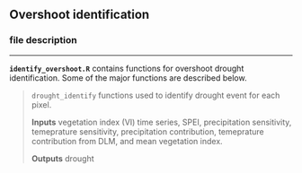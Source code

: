 ## Overshoot identification
### file description
--------------------------------------------------
**``identify_overshoot.R``**  contains functions for overshoot drought identification. Some of the major functions are described below.

>``drought_identify`` functions used to identify drought event for each pixel. 
>
>**Inputs** vegetation index (VI) time series, SPEI, precipitation sensitivity, temeprature sensitivity, precipitation contribution, temeprature contribution from DLM, and mean vegetation index.
>
>**Outputs** drought 
